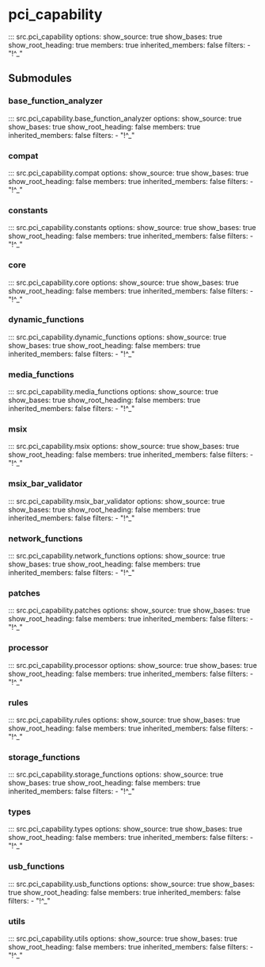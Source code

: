 # pci_capability

::: src.pci_capability
    options:
      show_source: true
      show_bases: true
      show_root_heading: true
      members: true
      inherited_members: false
      filters:
        - "!^_"

## Submodules

### base_function_analyzer

::: src.pci_capability.base_function_analyzer
    options:
      show_source: true
      show_bases: true
      show_root_heading: false
      members: true
      inherited_members: false
      filters:
        - "!^_"

### compat

::: src.pci_capability.compat
    options:
      show_source: true
      show_bases: true
      show_root_heading: false
      members: true
      inherited_members: false
      filters:
        - "!^_"

### constants

::: src.pci_capability.constants
    options:
      show_source: true
      show_bases: true
      show_root_heading: false
      members: true
      inherited_members: false
      filters:
        - "!^_"

### core

::: src.pci_capability.core
    options:
      show_source: true
      show_bases: true
      show_root_heading: false
      members: true
      inherited_members: false
      filters:
        - "!^_"

### dynamic_functions

::: src.pci_capability.dynamic_functions
    options:
      show_source: true
      show_bases: true
      show_root_heading: false
      members: true
      inherited_members: false
      filters:
        - "!^_"

### media_functions

::: src.pci_capability.media_functions
    options:
      show_source: true
      show_bases: true
      show_root_heading: false
      members: true
      inherited_members: false
      filters:
        - "!^_"

### msix

::: src.pci_capability.msix
    options:
      show_source: true
      show_bases: true
      show_root_heading: false
      members: true
      inherited_members: false
      filters:
        - "!^_"

### msix_bar_validator

::: src.pci_capability.msix_bar_validator
    options:
      show_source: true
      show_bases: true
      show_root_heading: false
      members: true
      inherited_members: false
      filters:
        - "!^_"

### network_functions

::: src.pci_capability.network_functions
    options:
      show_source: true
      show_bases: true
      show_root_heading: false
      members: true
      inherited_members: false
      filters:
        - "!^_"

### patches

::: src.pci_capability.patches
    options:
      show_source: true
      show_bases: true
      show_root_heading: false
      members: true
      inherited_members: false
      filters:
        - "!^_"

### processor

::: src.pci_capability.processor
    options:
      show_source: true
      show_bases: true
      show_root_heading: false
      members: true
      inherited_members: false
      filters:
        - "!^_"

### rules

::: src.pci_capability.rules
    options:
      show_source: true
      show_bases: true
      show_root_heading: false
      members: true
      inherited_members: false
      filters:
        - "!^_"

### storage_functions

::: src.pci_capability.storage_functions
    options:
      show_source: true
      show_bases: true
      show_root_heading: false
      members: true
      inherited_members: false
      filters:
        - "!^_"

### types

::: src.pci_capability.types
    options:
      show_source: true
      show_bases: true
      show_root_heading: false
      members: true
      inherited_members: false
      filters:
        - "!^_"

### usb_functions

::: src.pci_capability.usb_functions
    options:
      show_source: true
      show_bases: true
      show_root_heading: false
      members: true
      inherited_members: false
      filters:
        - "!^_"

### utils

::: src.pci_capability.utils
    options:
      show_source: true
      show_bases: true
      show_root_heading: false
      members: true
      inherited_members: false
      filters:
        - "!^_"

